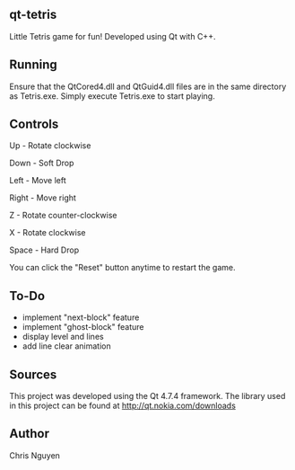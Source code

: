 qt-tetris
---------

Little Tetris game for fun! Developed using Qt with C++.

Running
-------
Ensure that the QtCored4.dll and QtGuid4.dll files are in the same directory as Tetris.exe.
Simply execute Tetris.exe to start playing.

Controls
--------
Up    - Rotate clockwise

Down  - Soft Drop

Left  - Move left

Right - Move right

Z     - Rotate counter-clockwise

X     - Rotate clockwise

Space - Hard Drop

You can click the "Reset" button anytime to restart the game.

To-Do
-----
 - implement "next-block" feature
 - implement "ghost-block" feature
 - display level and lines
 - add line clear animation

Sources
-------
This project was developed using the Qt 4.7.4 framework. 
The library used in this project can be found at http://qt.nokia.com/downloads

Author
------
Chris Nguyen